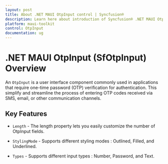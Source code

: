 ```yaml
---
layout: post
title: About .NET MAUI OtpInput control | Syncfusion®
description: Learn here about introduction of Syncfusion® .NET MAUI OtpInput (SfOtpInput) control in your cross-platform applications.
platform: maui-toolkit
control: OtpInput
documentation: ug
---
```


# .NET MAUI OtpInput (SfOtpInput) Overview

An `OtpInput` is a user interface component commonly used in applications that require one-time password (OTP) verification for authentication. This simplify and streamline the process of entering OTP codes received via SMS, email, or other communication channels.

## Key Features

* `Length` - The length property lets you easily customize the number of OtpInput fields.

* `StylingMode` - Supports different styling modes : Outlined, Filled, and Underlined.

* `Types` - Supports different input types : Number, Password, and Text.